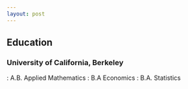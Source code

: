 ```yaml
---
layout: post
---
```

## Education
### University of California, Berkeley 
  : A.B. Applied Mathematics
  : B.A Economics
  : B.A. Statistics


